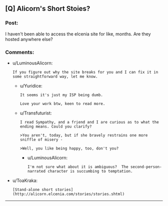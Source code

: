 ## [Q] Alicorn's Short Stoies?

### Post:

I haven't been able to access the elcenia site for like, months. Are they hosted anywhere else?

### Comments:

- u/LuminousAlicorn:
  ```
  If you figure out why the site breaks for you and I can fix it in some straightforward way, let me know.
  ```

  - u/Yuridice:
    ```
    It seems it's just my ISP being dumb. 

    Love your work btw, keen to read more.
    ```

  - u/Transfuturist:
    ```
    I read Sympathy, and a friend and I are curious as to what the ending means. Could you clarify?

    >You aren't, today, but if she bravely restrains one more sniffle of misery -

    >Well, you like being happy, too, don't you?
    ```

    - u/LuminousAlicorn:
      ```
      I'm not sure what about it is ambiguous?  The second-person-narrated character is succumbing to temptation.
      ```

- u/ToaKraka:
  ```
  [Stand-alone short stories](http://alicorn.elcenia.com/stories/stories.shtml)
  ```

---

